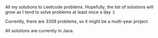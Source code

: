 All my solutions to Leetcode problems.
Hopefully, the list of solutions will grow as I tend to solve problems at least once a day :)

Currently, there are 3308 problems, so it might be a multi-year project.

All solutions are currently in Java.
